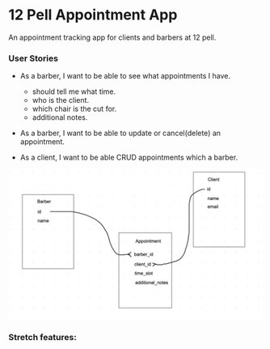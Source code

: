 # 12 Pell Appointment App
An appointment tracking app for clients and barbers at 12 pell.
### User Stories

* As a barber, I want to be able to see what appointments I have.
  * should tell me what time.
  * who is the client.
  * which chair is the cut for.
  * additional notes.
* As a barber, I want to be able to update or cancel(delete) an appointment.

* As a client, I want to be able CRUD appointments which a barber.

<img src="./12-pell-management.png" alt="domain modelling">

### Stretch features:
